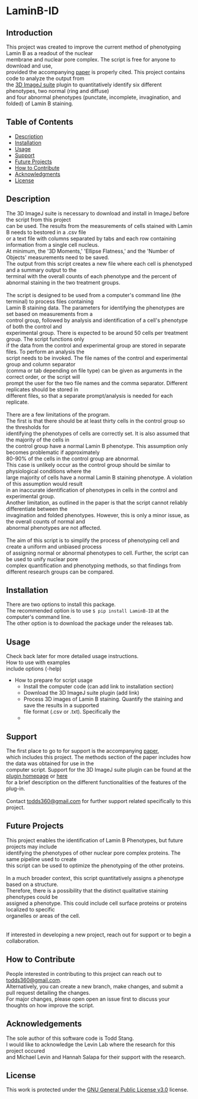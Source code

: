# LaminB-ID


## **Introduction**
This project was created to improve the current method of phenotyping Lamin B as a readout of the nuclear\
membrane and nuclear pore complex. The script is free for anyone to download and use,\
provided the accompanying [paper](https://www.tandfonline.com/journals/kncl20) is properly cited. This project contains code to analyze the output from\
the [3D ImageJ suite](https://mcib3d.frama.io/3d-suite-imagej) plugin to quantitatively identify six different phenotypes, two normal (ring and diffuse)\
and four abnormal phenotypes (punctate, incomplete, invagination, and folded) of Lamin B staining.

## **Table of Contents**
+ [Description](https://github.com/tes465/LaminB-ID#description)
+ [Installation](https://github.com/tes465/LaminB-ID#installation)
+ [Usage](https://github.com/tes465/LaminB-ID#usage)
+ [Support](https://github.com/tes465/LaminB-ID#support)
+ [Future Projects](https://github.com/tes465/LaminB-ID#future-projects)
+ [How to Contribute](https://github.com/tes465/LaminB-ID#how-to-contribute)
+ [Acknowledgments](https://github.com/tes465/LaminB-ID#acknowledgements)
+ [License](https://github.com/tes465/LaminB-ID#license)

## **Description**
The 3D ImageJ suite is necessary to download and install in ImageJ before the script from this project\
can be used. The results from the measurements of cells stained with Lamin B needs to bestored in a .csv file\
or a text file with columns separated by tabs and each row containing information from a single cell nucleus.\
At minimum, the '3D Moments,' 'Ellipse Flatness,' and the 'Number of Objects' measurements need to be saved.\
The output from this script creates a new file where each cell is phenotyped and a summary output to the\
terminal with the overall counts of each phenotype and the percent of abnormal staining in the two treatment groups.\
\
The script is designed to be used from a computer's command line (the terminal) to process files containing\
Lamin B staining data. The parameters for identifying the phenotypes are set based on measurements from a\
control group, followed by analysis and identification of a cell's phenotype of both the control and\
experimental group. There is expected to be around 50 cells per treatment group. The script functions only\
if the data from the control and experimental group are stored in separate files. To perform an analysis the\
script needs to be invoked. The file names of the control and experimental group and column separator\
(comma or tab depending on file type) can be given as arguments in the correct order, or the script will\
prompt the user for the two file names and the comma separator. Different replicates should be stored in\
different files, so that a separate prompt/analysis is needed for each replicate.\
\
There are a few limitations of the program.\
The first is that there should be at least thirty cells in the control group so the thresholds for\
identifying the phenotypes of cells are correctly set. It is also assumed that the majority of the cells in\
the control group have a normal Lamin B phenotype. This assumption only becomes problematic if approximately\
80-90% of the cells in the control group are abnormal.\
This case is unlikely occur as the control group should be similar to physiological conditions where the\
large majority of cells have a normal Lamin B staining phenotype. A violation of this assumption would result\
in an inaccurate identification of phenotypes in cells in the control and experimental group.\
Another limitation, as outlined in the paper is that the script cannot reliably differentiate between the\
invagination and folded phenotypes. However, this is only a minor issue, as the overall counts of normal and\
abnormal phenotypes are not affected.\
\
The aim of this script is to simplify the process of phenotyping cell and create a uniform and unbiased process\
of assigning normal or abnormal phenotypes to cell. Further, the script can be used to unify nuclear pore\
complex quantification and phenotyping methods, so that findings from different research groups can be compared.

## **Installation**
There are two options to install this package.\
The recommended option is to use `$ pip install LaminB-ID` at the computer's command line.\
The other option is to download the package under the releases tab.

## **Usage**
Check back later for more detailed usage instructions.\
How to use with examples\
include options (-help)
+ How to prepare for script usage
    + Install the computer code (can add link to installation section)
    + Download the 3D ImageJ suite plugin (add link)
    + Process 3D images of Lamin B staining. Quantify the staining and save the results in a supported\
      file format (.csv or .txt). Specifically the 
    +

## **Support**
The first place to go to for support is the accompanying [paper](https://www.tandfonline.com/journals/kncl20),\
which includes this project. The methods section of the paper includes how the data was obtained for use in the\
computer script. Support for the 3D ImageJ suite plugin can be found at the [plugin homepage](https://mcib3d.frama.io/3d-suite-imagej) or [here](https://www.otago.ac.nz/omni/otago684695.pdf)\
for a brief description on the different functionalities of the features of the plug-in.\
\
Contact todds360@gmail.com for further support related specifically to this project.


## **Future Projects**
This project enables the identification of Lamin B Phenotypes, but future projects may include\
identifying the phenotypes of other nuclear pore complex proteins. The same pipeline used to create\
this script can be used to optimize the phenotyping of the other proteins.\
\
In a much broader context, this script quantitatively assigns a phenotype based on a structure.\
Therefore, there is a possibility that the distinct qualitative staining phenotypes could be \
assigned a phenotype. This could include cell surface proteins or proteins localized to specific\
organelles or areas of the cell.\
\
\
If interested in developing a new project, reach out for support or to begin a collaboration.


## **How to Contribute**
People interested in contributing to this project can reach out to todds360@gmail.com.\
Alternatively, you can create a new branch, make changes, and submit a pull request detailing the changes.\
For major changes, please open open an issue first to discuss your thoughts on how improve the script.


## **Acknowledgements**
The sole author of this software code is Todd Stang.\
I would like to acknowledge the Levin Lab where the research for this project occured\
and Michael Levin and Hannah Salapa for their support with the research.


## **License**
This work is protected under the [GNU General Public License v3.0](https://github.com/tes465/LaminB-ID/blob/main/LICENSE) license.
